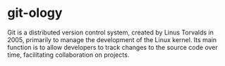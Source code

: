 # git-ology
Git is a distributed version control system, created by Linus Torvalds in 2005, primarily to manage the development of the Linux kernel. Its main function is to allow developers to track changes to the source code over time, facilitating collaboration on projects.
